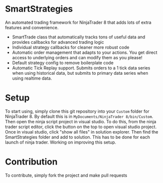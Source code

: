 # SmartStrategies
An automated trading framework for NinjaTrader 8 that adds lots of extra features and convenience.

* SmartTrade class that automatically tracks tons of useful data and provides callbacks for advanced trading logic
* Individual strategy callbacks for cleaner more robust code
* Automatic order management that adapts to your actions. You get direct access to underlying orders and can modify them as you please!
* Default strategy config to remove boilerplate code
* Automatic Tick Replay support. Submits orders to a 1 tick data series when using historical data, but submits to primary data series when using realtime data.

# Setup
To start using, simply clone this git repository into your `Custom` folder for NinjaTrader 8. By default this is in `MyDocuments/NinjaTrader 8/bin/Custom`. Then open the ninja script project in visual studio. To do this, from the ninja trader script editor, click the button on the top to open visual studio project. Once in visual studio, click "show all files" in solution explorer. Then find the SmartStrategies folder and add to solution. This has to be done for each launch of ninja trader. Working on improving this setup.

# Contribution
To contribute, simply fork the project and make pull requests
